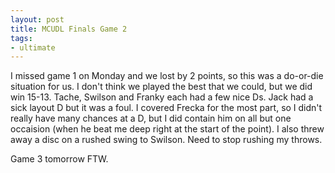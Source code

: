 ```yaml
---
layout: post
title: MCUDL Finals Game 2
tags:
- ultimate
---
```


I missed game 1 on Monday and we lost by 2 points, so this was a do-or-die situation for us. I don't think we played the best that we could, but we did win 15-13. Tache, Swilson and Franky each had a few nice Ds. Jack had a sick layout D but it was a foul. I covered Frecka for the most part, so I didn't really have many chances at a D, but I did contain him on all but one occaision (when he beat me deep right at the start of the point). I also threw away a disc on a rushed swing to Swilson. Need to stop rushing my throws.

Game 3 tomorrow FTW.
